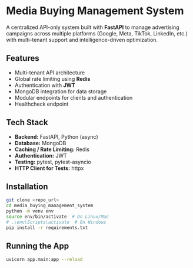 # Media Buying Management System

A centralized API-only system built with **FastAPI** to manage advertising campaigns across multiple platforms (Google, Meta, TikTok, LinkedIn, etc.) with multi-tenant support and intelligence-driven optimization.

## Features
- Multi-tenant API architecture  
- Global rate limiting using **Redis**  
- Authentication with **JWT**  
- MongoDB integration for data storage  
- Modular endpoints for clients and authentication  
- Healthcheck endpoint  

## Tech Stack
- **Backend:** FastAPI, Python (async)  
- **Database:** MongoDB  
- **Caching / Rate Limiting:** Redis  
- **Authentication:** JWT  
- **Testing:** pytest, pytest-asyncio  
- **HTTP Client for Tests:** httpx  

## Installation
```bash
git clone <repo_url>
cd media_buying_management_system
python -m venv env
source env/bin/activate  # On Linux/Mac
# .\env\Scripts\activate  # On Windows
pip install -r requirements.txt
```

## Running the App
```bash
uvicorn app.main:app --reload
```
